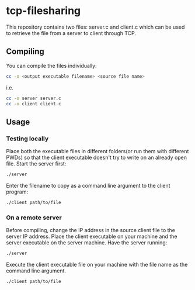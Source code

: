 # tcp-filesharing

This repository contains two files: server.c and client.c which can be used to retrieve the file from a server to client through TCP.

## Compiling
You can compile the files individually:
```bash
cc -o <output executable filename> <source file name>
```
i.e.
```bash
cc -o server server.c
cc -o client client.c
```

## Usage

### Testing locally
Place both the executable files in different folders(or run them with different PWDs) so that the client executable doesn't try to write on an already open file.
Start the server first:
```bash
./server
```
Enter the filename to copy as a command line argument to the client program:
```bash
./client path/to/file
```

### On a remote server
Before compiling, change the IP address in the source client file to the server IP address.
Place the client executable on your machine and the server executable on the server machine.
Have the server running:
```bash
./server
```

Execute the client executable file on your machine with the file name as the command line argument.
```bash
./client path/to/file
```

